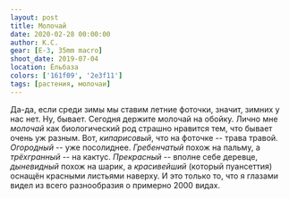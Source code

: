 ```yaml
---
layout: post
title: Молочай
date: 2020-02-28 00:00:00
author: К.С.
gear: [E-3, 35mm macro]
shoot_date: 2019-07-04
location: Ёльбаза
colors: ['161f09', '2e3f11']
tags: [растения, молочаи]
---
```

Да-да, если среди зимы мы ставим летние фоточки, значит, зимних у нас нет. Ну, бывает. Сегодня держите молочай на обойку. Лично мне _молочай_ как биологический род страшно нравится тем, что бывает очень уж разным. Вот, _кипарисовый_, что на фоточке -- трава травой. _Огородный_ -- уже посолиднее. _Гребенчатый_ похож на пальму, а _трёхгранный_ -- на кактус. _Прекрасный_ -- вполне себе деревце, _дыневидный_ похож на шарик, а _красивейший_ (который пуансеттия) оснащён красными листьями наверху. И это только то, что я глазами видел из всего разнообразия о примерно 2000 видах.
